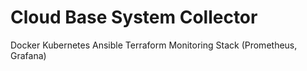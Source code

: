 # Cloud Base System Collector

Docker
Kubernetes
Ansible
Terraform
Monitoring Stack (Prometheus, Grafana)
